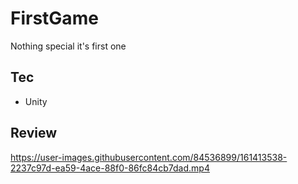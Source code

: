 # FirstGame
Nothing special it's first one
## Tec
- Unity

## Review


https://user-images.githubusercontent.com/84536899/161413538-2237c97d-ea59-4ace-88f0-86fc84cb7dad.mp4

